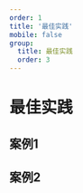 ```yaml
---
order: 1
title: '最佳实践'
mobile: false
group: 
  title: 最佳实践
  order: 3
---
```


# 最佳实践
    

## 案例1
<code src="./demo/best/basic/index.tsx"></code>

## 案例2
<code src="./demo/best/demo2/index.tsx"></code>



